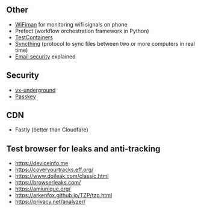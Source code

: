 ## Other

-   [WiFiman](https://play.google.com/store/apps/details?id=com.ubnt.usurvey&hl=en_US&pli=1) for monitoring wifi signals on phone
-   Prefect (workflow orchestration framework in Python)
-   [TestContainers](https://testcontainers.com/)
-   [Syncthing](https://syncthing.net/) (protocol to sync files between two or more computers in real time)
-   [Email security](https://github.com/nicanorflavier/spf-dkim-dmarc-simplified) explained

## Security

-   [vx-underground](https://vx-underground.org/#)
-   [Passkey](https://www.passkeys.io/)

## CDN

-   Fastly (better than Cloudfare)

## Test browser for leaks and anti-tracking

-   https://deviceinfo.me
-   https://coveryourtracks.eff.org/
-   https://www.doileak.com/classic.html
-   https://browserleaks.com/
-   https://amiunique.org/
-   https://arkenfox.github.io/TZP/tzp.html
-   https://privacy.net/analyzer/
